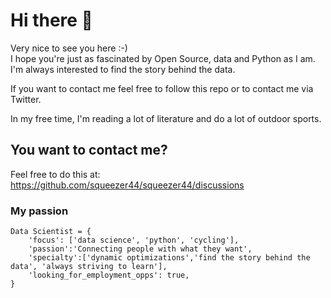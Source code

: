 # Hi there 👋

Very nice to see you here :-)  
I hope you're just as fascinated by Open Source, data and Python as I am.  
I'm always interested to find the story behind the data.  

If you want to contact me feel free to follow this repo or to contact me via Twitter.  

In my free time, I'm reading a lot of literature and do a lot of outdoor sports.  

## You want to contact me?  
Feel free to do this at: https://github.com/squeezer44/squeezer44/discussions  

### My passion
```
Data Scientist = {
    'focus': ['data science', 'python', 'cycling'],
    'passion':'Connecting people with what they want',
    'specialty':['dynamic optimizations','find the story behind the data', 'always striving to learn'],
    'looking_for_employment_opps': true,
}
```
